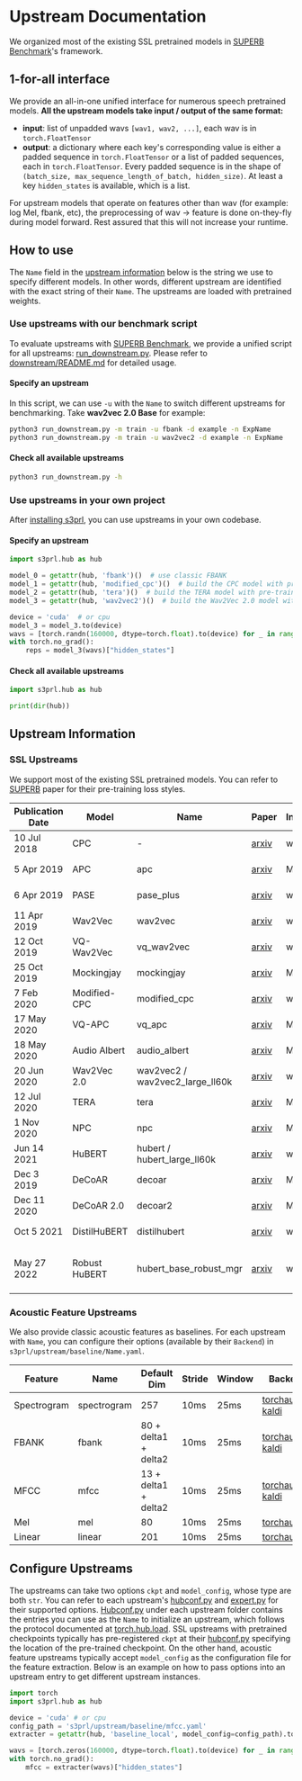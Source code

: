 # Upstream Documentation

We organized most of the existing SSL pretrained models in [SUPERB Benchmark](https://arxiv.org/abs/2105.01051)'s framework.

## 1-for-all interface
We provide an all-in-one unified interface for numerous speech pretrained models.
**All the upstream models take input / output of the same format:**
- **input**: list of unpadded wavs `[wav1, wav2, ...]`, each wav is in `torch.FloatTensor`
- **output**: a dictionary where each key's corresponding value is either a padded sequence in `torch.FloatTensor` or a list of padded sequences, each in `torch.FloatTensor`. Every padded sequence is in the shape of `(batch_size, max_sequence_length_of_batch, hidden_size)`. At least a key `hidden_states` is available, which is a list.

For upstream models that operate on features other than wav (for example: log Mel, fbank, etc), the preprocessing of wav -> feature is done on-they-fly during model forward. Rest assured that this will not increase your runtime.

## How to use

The `Name` field in the [upstream information](#upstream-information) below is the string we use to specify different models. In other words, different upstream are identified with the exact string of their `Name`. The upstreams are loaded with pretrained weights.

### Use upstreams with our benchmark script

To evaluate upstreams with [SUPERB Benchmark](https://arxiv.org/abs/2105.01051), we provide a unified script for all upstreams: [run_downstream.py](../run_downstream.py). Please refer to [downstream/README.md](../downstream/README.md) for detailed usage.

#### Specify an upstream

In this script, we can use `-u` with the `Name` to switch different upstreams for benchmarking. Take **wav2vec 2.0 Base** for example:

```bash
python3 run_downstream.py -m train -u fbank -d example -n ExpName
python3 run_downstream.py -m train -u wav2vec2 -d example -n ExpName
```

#### Check all available upstreams

```bash
python3 run_downstream.py -h
```

### Use upstreams in your own project

After [installing s3prl](../../README.md#installation), you can use upstreams in your own codebase.

#### Specify an upstream

```python
import s3prl.hub as hub

model_0 = getattr(hub, 'fbank')()  # use classic FBANK
model_1 = getattr(hub, 'modified_cpc')()  # build the CPC model with pre-trained weights
model_2 = getattr(hub, 'tera')()  # build the TERA model with pre-trained weights
model_3 = getattr(hub, 'wav2vec2')()  # build the Wav2Vec 2.0 model with pre-trained weights

device = 'cuda'  # or cpu
model_3 = model_3.to(device)
wavs = [torch.randn(160000, dtype=torch.float).to(device) for _ in range(16)]
with torch.no_grad():
    reps = model_3(wavs)["hidden_states"]
```

#### Check all available upstreams

```python
import s3prl.hub as hub

print(dir(hub))
```

## Upstream Information

### SSL Upstreams

We support most of the existing SSL pretrained models. You can refer to [SUPERB](https://arxiv.org/abs/2105.01051) paper for their pre-training loss styles.

Publication Date | Model | Name | Paper | Input | Stride | Pre-train Data | Official Ckpt | Official Repo
|---|---|---|---|---|---|---|---|---
10 Jul 2018 | CPC | - | [arxiv](https://arxiv.org/abs/1807.03748) | wav | 10ms | - | X | Unavailable
5 Apr 2019 | APC | apc | [arxiv](https://arxiv.org/abs/1904.03240) | Mel | 10ms | [LibriSpeech-360](http://www.openslr.org/12) | O | [APC](https://github.com/Alexander-H-Liu/NPC)
6 Apr 2019 | PASE | pase_plus | [arxiv](https://arxiv.org/abs/1904.03416) | wav | 10ms | [LibriSpeech-960](http://www.openslr.org/12) | X | [PASE](https://github.com/santi-pdp/pase)
11 Apr 2019 | Wav2Vec | wav2vec | [arxiv](https://arxiv.org/abs/1904.05862) | wav | 10ms | [LibriSpeech-960](http://www.openslr.org/12) | O | [Fairseq](https://github.com/pytorch/fairseq)
12 Oct 2019 | VQ-Wav2Vec | vq_wav2vec | [arxiv](https://arxiv.org/abs/1910.05453) | wav | 10ms | [LibriSpeech-960](http://www.openslr.org/12) | O | [Fairseq](https://github.com/pytorch/fairseq)
25 Oct 2019 | Mockingjay | mockingjay | [arxiv](https://arxiv.org/abs/1910.12638) | Mel | 10ms | [LibriSpeech-960](http://www.openslr.org/12) | O | [S3PRL](https://github.com/andi611/Self-Supervised-Speech-Pretraining-and-Representation-Learning)
7 Feb 2020 | Modified-CPC | modified_cpc | [arxiv](https://arxiv.org/abs/2002.02848) | wav | 10ms | [LibriLight-60k](https://github.com/facebookresearch/libri-light) | O | [FAIR](https://github.com/facebookresearch/CPC_audio)
17 May 2020 | VQ-APC | vq_apc | [arxiv](https://arxiv.org/abs/2005.08392) | Mel | 10ms | [LibriSpeech-360](http://www.openslr.org/12) | O | [NPC](https://github.com/Alexander-H-Liu/NPC)
18 May 2020 | Audio Albert | audio_albert | [arxiv](https://arxiv.org/abs/2005.08575) | Mel | 10ms | [LibriSpeech-960](http://www.openslr.org/12) | X | [S3PRL](https://github.com/andi611/Self-Supervised-Speech-Pretraining-and-Representation-Learning)
20 Jun 2020 | Wav2Vec 2.0 | wav2vec2 / wav2vec2_large_ll60k | [arxiv](https://arxiv.org/abs/2006.11477) | wav | 20ms | [LibriSpeech-960](http://www.openslr.org/12) | O | [Fairseq](https://github.com/pytorch/fairseq)
12 Jul 2020 | TERA | tera | [arxiv](https://arxiv.org/abs/2007.06028) | Mel | 10ms | [LibriSpeech-960](http://www.openslr.org/12) | O | [S3PRL](https://github.com/andi611/Self-Supervised-Speech-Pretraining-and-Representation-Learning)
1 Nov 2020 | NPC | npc | [arxiv](https://arxiv.org/abs/2011.00406) | Mel | 10ms | [LibriSpeech-360](http://www.openslr.org/12) | X | [NPC](https://github.com/Alexander-H-Liu/NPC)
Jun 14 2021 | HuBERT | hubert / hubert_large_ll60k | [arxiv](https://arxiv.org/abs/2106.07447) | wav | 20ms | [LibriSpeech-960](http://www.openslr.org/12) | O | [Fairseq](https://github.com/pytorch/fairseq)
Dec 3 2019 | DeCoAR | decoar | [arxiv](https://arxiv.org/abs/1912.01679) | Mel | 10ms | [LibriSpeech-960](http://www.openslr.org/12) | O | [speech-representations](https://github.com/awslabs/speech-representations)
Dec 11 2020 | DeCoAR 2.0 | decoar2 | [arxiv](https://arxiv.org/abs/2012.06659) | Mel | 10ms | [LibriSpeech-960](http://www.openslr.org/12) | O | [speech-representations](https://github.com/awslabs/speech-representations)
Oct 5 2021 | DistilHuBERT | distilhubert | [arxiv](https://arxiv.org/abs/2110.01900) | wav | 20ms | [LibriSpeech-960](http://www.openslr.org/12) | O | [S3PRL](https://github.com/s3prl/s3prl)
May 27 2022 | Robust HuBERT | hubert_base_robust_mgr | [arxiv](https://arxiv.org/abs/2203.16104) | wav | 20ms | [LibriSpeech-960](http://www.openslr.org/12) with mgr distortion | X | Unavailable
### Acoustic Feature Upstreams

We also provide classic acoustic features as baselines. For each upstream with `Name`, you can configure their options (available by their `Backend`) in `s3prl/upstream/baseline/Name.yaml`.

| Feature | Name | Default Dim | Stride | Window | Backend |
| -------- | -------- | -------- | -------- | -------- | -------- |
| Spectrogram | spectrogram | 257 | 10ms | 25ms | [torchaudio-kaldi](https://pytorch.org/audio/stable/compliance.kaldi.html) |
| FBANK | fbank | 80 + delta1 + delta2 | 10ms | 25ms | [torchaudio-kaldi](https://pytorch.org/audio/stable/compliance.kaldi.html) |
| MFCC | mfcc | 13 + delta1 + delta2 | 10ms | 25ms | [torchaudio-kaldi](https://pytorch.org/audio/stable/compliance.kaldi.html) |
| Mel | mel | 80 | 10ms | 25ms | [torchaudio](https://pytorch.org/audio/stable/transforms.html) |
| Linear | linear | 201 | 10ms | 25ms | [torchaudio](https://pytorch.org/audio/stable/transforms.html) |

## Configure Upstreams

The upstreams can take two options `ckpt` and `model_config`, whose type are both `str`. You can refer to each upstream's [hubconf.py](./baseline/hubconf.py) and [expert.py](./baseline/expert.py) for their supported options. [Hubconf.py](./baseline/hubconf.py) under each upstream folder contains the entries you can use as the `Name` to initialize an upstream, which follows the protocol documented at [torch.hub.load](https://pytorch.org/docs/stable/hub.html). SSL upstreams with pretrained checkpoints typically has pre-registered `ckpt` at their [hubconf.py](./wav2vec2/hubconf.py) specifying the location of the pre-trained checkpoint. On the other hand, acoustic feature upstreams typically accept `model_config` as the configuration file for the feature extraction. Below is an example on how to pass options into an upstream entry to get different upstream instances.

```python
import torch
import s3prl.hub as hub

device = 'cuda' # or cpu
config_path = 's3prl/upstream/baseline/mfcc.yaml'
extracter = getattr(hub, 'baseline_local', model_config=config_path).to(device)

wavs = [torch.zeros(160000, dtype=torch.float).to(device) for _ in range(16)]
with torch.no_grad():
    mfcc = extracter(wavs)["hidden_states"]
```
